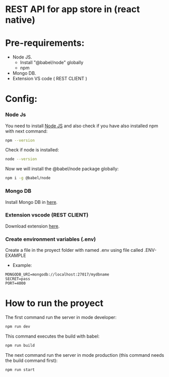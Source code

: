 # REST API for app store in (react native)

# Pre-requirements:
- Node JS.
    - Install "@babel/node" globally
    - npm
- Mongo DB.
- Extension  VS code ( REST CLIENT )

# Config:
### Node Js
You need to install [Node JS](https://nodejs.org/) and also check if you have also installed npm with next command:
```bash
npm --version
```
Check if node is installed:
```bash
node --version
```
Now we will install the @babel/node package globally:
```bash
npm i -g @babel/node
```

### Mongo DB
Install Mongo DB in [here](https://www.mongodb.com/try/download/community).

### Extension vscode (REST CLIENT) 
Download extension [here](https://marketplace.visualstudio.com/items?itemName=humao.rest-client).

### Create environment variables (.env)
Create a file in the proyect folder with named .env using file called .ENV-EXAMPLE
- Example:
```.env
MONGODB_URI=mongodb://localhost:27017/mydbname
SECRET=pass
PORT=4000 
```

# How to run the proyect 
The first command run the server in mode developer:
```bash 
npm run dev
```
This command executes the build with babel:
```bash
npm run build
```
The next command run the server in mode production (this command needs the build command first):
```bash
npm run start
```